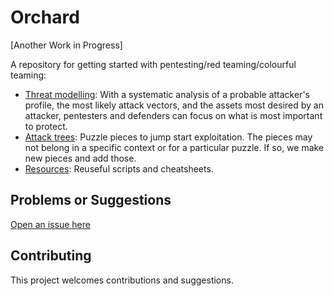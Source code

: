 # Orchard

[Another Work in Progress]

A repository for getting started with pentesting/red teaming/colourful teaming:

* [Threat modelling](threat-modelling): With a systematic analysis of a probable attacker's profile, the most likely attack vectors, and the assets most desired by an attacker, pentesters and defenders can focus on what is most important to protect. 
* [Attack trees](trees): Puzzle pieces to jump start exploitation. The pieces may not belong in a specific context or for a particular puzzle. If so, we make new pieces and add those.
* [Resources](resources): Reuseful scripts and cheatsheets. 

## Problems or Suggestions

[Open an issue here](https://github.com/tymyrddin/orchard/issues)

## Contributing

This project welcomes contributions and suggestions. 